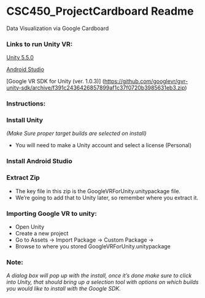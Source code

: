 # CSC450_ProjectCardboard Readme
Data Visualization via Google Cardboard

### Links to run Unity VR:

[Unity 5.5.0](https://unity3d.com/get-unity/download?thank-you=update&download_nid=44093&os=Win)

[Android Studio](https://dl.google.com/dl/android/studio/install/2.2.3.0/android-studio-bundle-145.3537739-windows.exe)

[Google VR SDK for Unity (ver. 1.0.3)] (https://github.com/googlevr/gvr-unity-sdk/archive/f391c2436426857899af1c37f0720b3985631eb3.zip)


### Instructions:

### Install Unity 
  *(Make Sure proper target builds are selected on install)*
   * You will need to make a Unity account and select a license (Personal)

### Install Android Studio

### Extract Zip 
   * The key file in this zip is the GoogleVRForUnity.unitypackage file. 
   * We’re going to add that to Unity later, so remember where you extract it.

### Importing Google VR to unity:
   * Open Unity
   * Create a new project
   * Go to Assets -> Import Package -> Custom Package -> 
   * Browse to where you stored GoogleVRForUnity.unitypackage
### Note:
*A dialog box will pop up with the install, once it’s done make sure to click into Unity, that should bring up a selection tool with options on which builds you would like to install with the Google SDK.*
